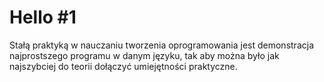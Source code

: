 # Hello #1

Stałą praktyką w nauczaniu tworzenia oprogramowania jest demonstracja najprostszego programu w danym języku, tak aby można było jak najszybciej do teorii dołączyć umiejętności praktyczne.